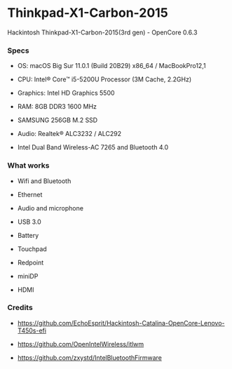 # Thinkpad-X1-Carbon-2015
Hackintosh Thinkpad-X1-Carbon-2015(3rd gen) - OpenCore 0.6.3

### Specs
+ OS: macOS Big Sur 11.0.1 (Build 20B29) x86_64 / MacBookPro12,1

+ CPU: Intel® Core™ i5-5200U Processor (3M Cache, 2.2GHz)

+ Graphics: Intel HD Graphics 5500

+ RAM: 8GB DDR3 1600 MHz

+ SAMSUNG 256GB M.2 SSD

+ Audio: Realtek® ALC3232 / ALC292

+ Intel Dual Band Wireless-AC 7265 and Bluetooth 4.0

### What works

+ Wifi and Bluetooth

+ Ethernet

+ Audio and microphone

+ USB 3.0

+ Battery

+ Touchpad

+ Redpoint

+ miniDP

+ HDMI

### Credits

+ https://github.com/EchoEsprit/Hackintosh-Catalina-OpenCore-Lenovo-T450s-efi

+ https://github.com/OpenIntelWireless/itlwm

+ https://github.com/zxystd/IntelBluetoothFirmware